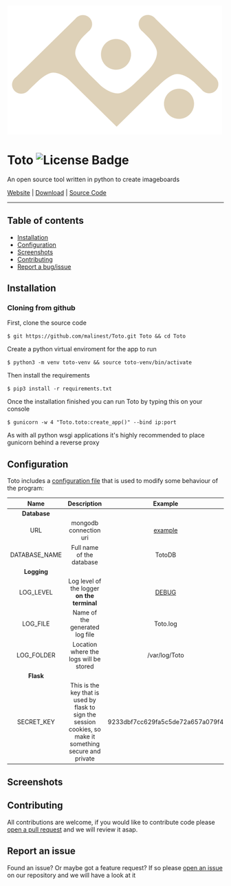 ![Toto logo](logo.svg)

# Toto ![License Badge](https://img.shields.io/badge/license-GPL%203.0-blue)

An open source tool written in python to create imageboards

[Website](https://github.com/malinest/Toto) | [Download](https://github.com/malinest/Toto/releases) | [Source Code](https://github.com/malinest/Toto)

---

## Table of contents

- [Installation](#installation)
- [Configuration](#configuration)
- [Screenshots](#screenshots)
- [Contributing](#contributing)
- [Report a bug/issue](#report-an-issue)

## Installation

### Cloning from github

First, clone the source code
	
	$ git https://github.com/malinest/Toto.git Toto && cd Toto

Create a python virtual enviroment for the app to run

	$ python3 -m venv toto-venv && source toto-venv/bin/activate

Then install the requirements

    $ pip3 install -r requirements.txt

Once the installation finished you can run Toto by typing this on your console

	$ gunicorn -w 4 "Toto.toto:create_app()" --bind ip:port
	
As with all python wsgi applications it's highly recommended to place gunicorn behind a reverse proxy

## Configuration

Toto includes a [configuration file](https://github.com/malinest/Toto/blob/main/Toto/config.ini) that is used to modify some behaviour of the program:

| Name | Description | Example |
| :-: | :-: | :-: |
| **Database** | |
| URL | mongodb connection uri | [example](https://www.mongodb.com/docs/manual/reference/connection-string/)
| DATABASE_NAME | Full name of the database | TotoDB
| **Logging** | |
| LOG_LEVEL | Log level of the logger **on the terminal** | [DEBUG](https://docs.python.org/3/library/logging.html#logging-levels) |
| LOG_FILE | Name of the generated log file | Toto.log |
| LOG_FOLDER | Location where the logs will be stored | /var/log/Toto |
| **Flask** |
| SECRET_KEY | This is the key that is used by flask to sign the session cookies, so make it something secure and private | 9233dbf7cc629fa5c5de72a657a079f4

## Screenshots


## Contributing

All contributions are welcome, if you would like to contribute code please [open a pull request](https://github.com/malinest/Toto/pulls) and we will review it asap.

## Report an issue

Found an issue? Or maybe got a feature request? If so please [open an issue](https://github.com/malinest/Toto/issues) on our repository and we will have a look at it
